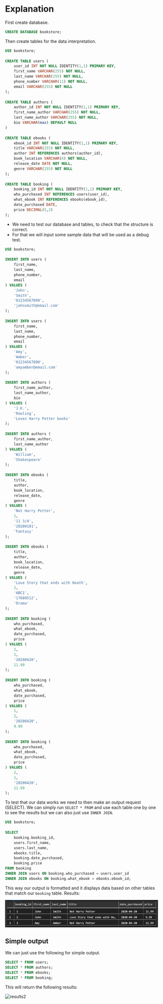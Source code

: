 # Explanation

First create database.

```sql
CREATE DATABASE bookstore;
```

Then create tables for the data interpretation.

```sql
USE bookstore;

CREATE TABLE users (
    user_id INT NOT NULL IDENTITY(1,1) PRIMARY KEY,
    first_name VARCHAR(255) NOT NULL,
    last_name VARCHAR(255) NOT NULL,
    phone_number VARCHAR(11) NOT NULL,
    email VARCHAR(255) NOT NULL
);

CREATE TABLE authors (
    author_id INT NOT NULL IDENTITY(1,1) PRIMARY KEY,
    first_name_author VARCHAR(255) NOT NULL,
    last_name_author VARCHAR(255) NOT NULL,
    bio VARCHAR(max) DEFAULT NULL
)

CREATE TABLE ebooks (
    ebook_id INT NOT NULL IDENTITY(1,1) PRIMARY KEY,
    title VARCHAR(255) NOT NULL,
    author INT REFERENCES authors(author_id),
    book_location VARCHAR(6) NOT NULL,
    release_date DATE NOT NULL,
    genre VARCHAR(255) NOT NULL
);

CREATE TABLE booking (
    booking_id INT NOT NULL IDENTITY(1,1) PRIMARY KEY,
    who_purchased INT REFERENCES users(user_id),
    what_ebook INT REFERENCES ebooks(ebook_id),
    date_purchased DATE,
    price DECIMAL(5,2)
);
```

- We need to test our database and tables, to check that the structure is correct.
- For that we will input some sample data that will be used as a debug test.

```sql
USE bookstore;

INSERT INTO users (
    first_name,
    last_name,
    phone_number,
    email
) VALUES (
    'John',
    'Smith',
    '01234567890',
    'johnsmith@email.com'
);

INSERT INTO users (
    first_name,
    last_name,
    phone_number,
    email
) VALUES (
    'Amy',
    'Amber',
    '01234567890',
    'amyamber@email.com'
);

INSERT INTO authors (
    first_name_author,
    last_name_author,
    bio
) VALUES (
    'J.K.',
    'Rowling',
    'Loves Harry Potter books'
);

INSERT INTO authors (
    first_name_author,
    last_name_author
) VALUES (
    'William',
    'Shakespeare'
);

INSERT INTO ebooks (
    title,
    author,
    book_location,
    release_date,
    genre
) VALUES (
    'Not Harry Potter',
    1,
    '11 3/4',
    '20200101',
    'Fantasy'
);

INSERT INTO ebooks (
    title,
    author,
    book_location,
    release_date,
    genre
) VALUES (
    'Love Story that ends with Death',
    2,
    'ABC1',
    '17680512',
    'Drama'
);

INSERT INTO booking (
    who_purchased,
    what_ebook,
    date_purchased,
    price
) VALUES (
    1,
    1,
    '20200420',
    11.99
);

INSERT INTO booking (
    who_purchased,
    what_ebook,
    date_purchased,
    price
) VALUES (
    1,
    2,
    '20200420',
    9.99
);

INSERT INTO booking (
    who_purchased,
    what_ebook,
    date_purchased,
    price
) VALUES (
    2,
    1,
    '20200420',
    11.99
);
```

To test that our data works we need to then make an output request (SELECT).
We can simply run `SELECT * FROM` and use each table one by one to see the results but we can also just use `INNER JOIN`.

```sql
USE bookstore;

SELECT
    booking.booking_id,
    users.first_name,
    users.last_name,
    ebooks.title,
    booking.date_purchased,
    booking.price
FROM booking
INNER JOIN users ON booking.who_purchased = users.user_id
INNER JOIN ebooks ON booking.what_ebook = ebooks.ebook_id;
```

This way our output is formatted and it displays data based on other tables that match our `booking` table. Results:

![result](result.png)

## Simple output

We can just use the following for simple output.

```sql
SELECT * FROM users;
SELECT * FROM authors;
SELECT * FROM ebooks;
SELECT * FROM booking;
```

This will return the following results:

![results2](results2.png)